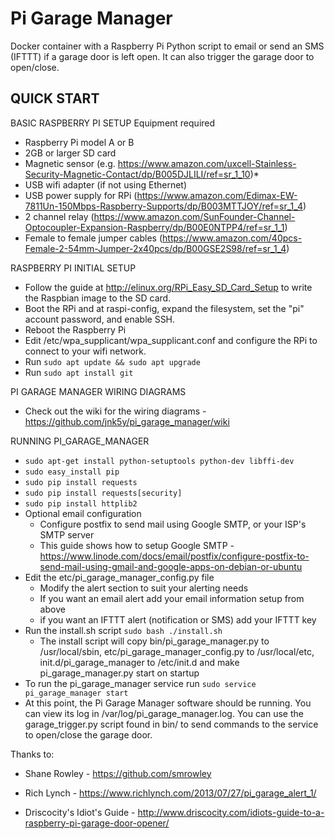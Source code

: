 Pi Garage Manager
===============

Docker container with a Raspberry Pi Python script to email or send an SMS (IFTTT) if a garage door is left open. It can also trigger the garage door to open/close.

QUICK START
---------------
BASIC RASPBERRY PI SETUP
Equipment required
* Raspberry Pi model A or B
* 2GB or larger SD card
* Magnetic sensor (e.g. https://www.amazon.com/uxcell-Stainless-Security-Magnetic-Contact/dp/B005DJLILI/ref=sr_1_10)*
* USB wifi adapter (if not using Ethernet)
* USB power supply for RPi (https://www.amazon.com/Edimax-EW-7811Un-150Mbps-Raspberry-Supports/dp/B003MTTJOY/ref=sr_1_4)
* 2 channel relay (https://www.amazon.com/SunFounder-Channel-Optocoupler-Expansion-Raspberry/dp/B00E0NTPP4/ref=sr_1_1)
* Female to female jumper cables (https://www.amazon.com/40pcs-Female-2-54mm-Jumper-2x40pcs/dp/B00GSE2S98/ref=sr_1_4)

RASPBERRY PI INITIAL SETUP
* Follow the guide at http://elinux.org/RPi_Easy_SD_Card_Setup to write the Raspbian image to the SD card.
* Boot the RPi and at raspi-config, expand the filesystem, set the "pi" account password, and enable SSH.
* Reboot the Raspberry Pi
* Edit /etc/wpa_supplicant/wpa_supplicant.conf and configure the RPi to connect to your wifi network.
* Run `sudo apt update && sudo apt upgrade`
* Run `sudo apt install git`

PI GARAGE MANAGER WIRING DIAGRAMS
* Check out the wiki for the wiring diagrams - https://github.com/jnk5y/pi_garage_manager/wiki
	
RUNNING PI_GARAGE_MANAGER
* `sudo apt-get install python-setuptools python-dev libffi-dev`
* `sudo easy_install pip`
* `sudo pip install requests`
* `sudo pip install requests[security]`
* `sudo pip install httplib2`
* Optional email configuration
	* Configure postfix to send mail using Google SMTP, or your ISP's SMTP server
	* This guide shows how to setup Google SMTP - https://www.linode.com/docs/email/postfix/configure-postfix-to-send-mail-using-gmail-and-google-apps-on-debian-or-ubuntu
* Edit the etc/pi_garage_manager_config.py file
	* Modify the alert section to suit your alerting needs
	* If you want an email alert add your email information setup from above
	* if you want an IFTTT alert (notification or SMS) add your IFTTT key
* Run the install.sh script `sudo bash ./install.sh`
	* The install script will copy bin/pi_garage_manager.py to /usr/local/sbin, etc/pi_garage_manager_config.py to /usr/local/etc, init.d/pi_garage_manager to /etc/init.d and make pi_garage_manager.py start on startup
* To run the pi_garage_manager service run `sudo service pi_garage_manager start`
* At this point, the Pi Garage Manager software should be running. You can view its log in /var/log/pi_garage_manager.log. You can use the garage_trigger.py script found in bin/ to send commands to the service to open/close the garage door.

Thanks to:
* Shane Rowley - https://github.com/smrowley

* Rich Lynch - https://www.richlynch.com/2013/07/27/pi_garage_alert_1/

* Driscocity's Idiot's Guide - http://www.driscocity.com/idiots-guide-to-a-raspberry-pi-garage-door-opener/
